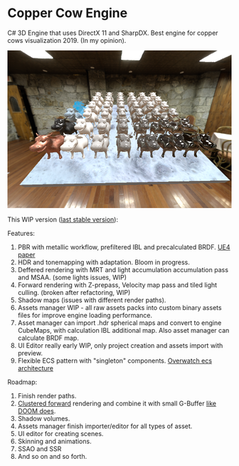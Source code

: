 # Copper Cow Engine
C# 3D Engine that uses DirectX 11 and SharpDX.
Best engine for copper cows visualization 2019. (In my opinion).

![screenshot1](https://github.com/AlexanderKub/CopperCowEngine/raw/master/Branding/Screenshots/ScreenshotPBR.png)

This WIP version ([last stable version](855c8236615f03e8fb036c2fc57a4b127f5073ab)):

Features:
1) PBR with metallic workflow, prefiltered IBL and precalculated BRDF. [UE4 paper](https://cdn2.unrealengine.com/Resources/files/2013SiggraphPresentationsNotes-26915738.pdf)
2) HDR and tonemapping with adaptation. Bloom in progress.
3) Deffered rendering with MRT and light accumulation accumulation pass and MSAA. (some lights issues, WIP)
4) Forward rendering with Z-prepass, Velocity map pass and tiled light culling. (broken after refactoring, WIP)
5) Shadow maps (issues with different render paths).
6) Assets manager WIP - all raw assets packs into custom binary assets files for improve engine loading performance.
7) Asset manager can import .hdr spherical maps and convert to engine CubeMaps, with calculation IBL additional map. Also asset manager can calculate BRDF map.
8) UI Editor really early WIP, only project creation and assets import with preview.
9) Flexible ECS pattern with "singleton" components. [Overwatch ecs architecture](https://www.youtube.com/watch?v=W3aieHjyNvw)

Roadmap: 
1) Finish render paths.
2) [Clustered forward](http://www.humus.name/Articles/PracticalClusteredShading.pdf) rendering and combine it with small G-Buffer [like DOOM does](http://www.adriancourreges.com/blog/2016/09/09/doom-2016-graphics-study/).
3) Shadow volumes.
4) Assets manager finish importer/editor for all types of asset.
5) UI editor for creating scenes.
6) Skinning and animations.
7) SSAO and SSR
8) And so on and so forth.
